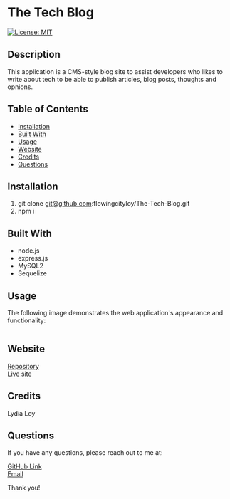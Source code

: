 # The Tech Blog    
[![License: MIT](https://img.shields.io/badge/License-MIT-yellow.svg)](https://opensource.org/licenses/MIT)


## Description
This application is a CMS-style blog site to assist developers who likes to write about tech to be able to publish articles, blog posts, thoughts and opnions.



## Table of Contents
* [Installation](#installation)
* [Built With](#builtwith)
* [Usage](#usage)
* [Website](#website)
* [Credits](#credits)
* [Questions](#questions)



## Installation 
  1. git clone git@github.com:flowingcityloy/The-Tech-Blog.git
  2. npm i


## Built With
* node.js
* express.js
* MySQL2
* Sequelize


  
## Usage 
The following image demonstrates the web application's appearance and functionality:
<p><img src=""/></p>



## Website
[Repository](https://github.com/flowingcityloy/The-Tech-Blog)<br />
[Live site](https://flowingcityloy.github.io/The-Tech-Blog/)



## Credits

Lydia Loy
    


## Questions
  
  If you have any questions, please reach out to me at:<br>
  
  <a href="https://github.com/flowingcityloy">GitHub Link</a><br>
  <a href="mailto:lydia_art@yahoo.com">Email</a><br>

  Thank you!